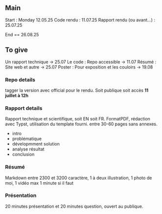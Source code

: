 ## Main
Start : Monday 12.05.25
Code rendu : 11.07.25
Rapport rendu (ou avant...) : 25.07.25


End == 26.08.25


## To give
Un rapport technique -> 25.07
Le code : Repo accessible -> 11.07
Résumé : Site web et autre -> 25.07
Poster : Pour exposition et les couloirs -> 19.08

### Repo details
tagger la version avec official pour le rendu. Soit publique soit accès
**11 juillet à 12h**


### Rapport details
Rapport technique et scientifique, soit EN soit FR. FormatPDF, rédaction avec Typst, utilisation du template fourni. entre 30-60 pages sans annexes. 

- intro
- problématique
- dévelopmment solution
- analyse résultat
- conclusion

### Résumé
Markdown entre 2300 et 3200 caractère, 1 à deux illustration, 1 photo de moi, 1 vidéo max 1 minute si il faut

### Présentation
20 minutes présentation et 20 minutes question, ouvert au publique. 
